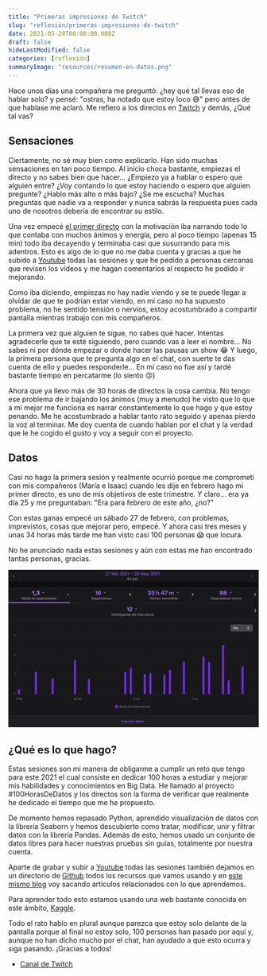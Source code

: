 ```yaml
---
title: "Primeras impresiones de Twitch"
slug: "reflexión/primeras-impresiones-de-twitch"
date: 2021-05-20T00:00:00.000Z
draft: false
hideLastModified: false
categories: [reflexión]
summaryImage: "resources/resumen-en-datos.png"
---
```


Hace unos días una compañera me preguntó: ¿hey qué tal llevas eso de hablar solo? y pensé: "ostras, ha notado que estoy loco 😅" pero antes de que hablase me aclaró. Me refiero a los directos en [Twitch](https://www.twitch.tv/cristian_suarez_dev) y demás, ¿Qué tal vas?

## Sensaciones

Ciertamente, no sé muy bien como explicarlo. Han sido muchas sensaciones en tan poco tiempo. Al inicio choca bastante, empiezas el directo y no sabes bien que hacer... ¿Empiezo ya a hablar o espero que alguien entre? ¿Voy contando lo que estoy haciendo o espero que alguien pregunte? ¿Hablo más alto o más bajo? ¿Se me escucha? Muchas preguntas que nadie va a responder y nunca sabrás la respuesta pues cada uno de nosotros debería de encontrar su estilo.

Una vez empecé [el primer directo](https://www.youtube.com/watch?v=kQArtNuLv4o&list=PLZh1qmaTeQ-qvyJ9GOLNEwESIGTQdHAoI&index=1&t=0s) con la motivación iba narrando todo lo que contaba con muchos ánimos y energía, pero al poco tiempo (apenas 15 min) todo iba decayendo y terminaba casi que susurrando para mis adentros. Esto es algo de lo que no me daba cuenta y gracias a que he subido a [Youtube](https://www.youtube.com/playlist?list=PLZh1qmaTeQ-qvyJ9GOLNEwESIGTQdHAoI) todas las sesiones y que he pedido a personas cercanas que revisen los vídeos y me hagan comentarios al respecto he podido ir mejorando.

Como iba diciendo, empiezas no hay nadie viendo y se te puede llegar a olvidar de que te podrían estar viendo, en mi caso no ha supuesto problema, no he sentido tensión o nervios, estoy acostumbrado a compartir pantalla mientras trabajo con mis compañeros.

La primera vez que alguien te sigue, no sabes qué hacer. Intentas agradecerle que te esté siguiendo, pero cuando vas a leer el nombre... No sabes ni por dónde empezar o donde hacer las pausas un show 😂 Y luego, la primera persona que te pregunta algo en el chat, con suerte te das cuenta de ello y puedes responderle... En mi caso no fue así y tardé bastante tiempo en percatarme (lo siento 😢)

Ahora que ya llevo más de 30 horas de directos la cosa cambia. No tengo ese problema de ir bajando los ánimos (muy a menudo) he visto que lo que a mi mejor me funciona es narrar constantemente lo que hago y que estoy penando. Me he acostumbrado a hablar tanto rato seguido y apenas pierdo la voz al terminar. Me doy cuenta de cuando hablan por el chat y la verdad que le he cogido el gusto y voy a seguir con el proyecto.

## Datos

Casi no hago la primera sesión y realmente ocurrió porque me comprometí con mis compañeros (María e Isaac) cuando les dije en febrero hago mi primer directo, es uno de mis objetivos de este trimestre. Y claro... era ya día 25 y me preguntaban: "Era para febrero de este año, ¿no?"

Con estas ganas empecé un sábado 27 de febrero, con problemas, imprevistos, cosas que mejorar pero, empecé. Y ahora casi tres meses y unas 34 horas más tarde me han visto casi 100 personas 😱 que locura.

No he anunciado nada estas sesiones y aún con estas me han encontrado tantas personas, gracias.

![resumen primeros meses en datos](resources/resumen-en-datos.png)

## ¿Qué es lo que hago?

Estas sesiones son mi manera de obligarme a cumplir un reto que tengo para este 2021 el cual consiste en dedicar 100 horas a estudiar y mejorar mis habilidades y conocimientos en Big Data. He llamado al proyecto #100HorasDeDatos y los directos son la forma de verificar que realmente he dedicado el tiempo que me he propuesto.

De momento hemos repasado Python, aprendido visualización de datos con la librería Seaborn y hemos descubierto como tratar, modificar, unir y filtrar datos con la librería Pandas. Además de esto, hemos usado un conjunto de datos libres para hacer nuestras pruebas sin guías, totalmente por nuestra cuenta.

Aparte de grabar y subir a [Youtube](http://bit.ly/cristian-suarez-directos) todas las sesiones también dejamos en un directorio de [Github](https://github.com/CrisKrus/kaggle) todos los recursos que vamos usando y en [este mismo blog](https://criskrus.com/tags/big-data/) voy sacando artículos relacionados con lo que aprendemos.

Para aprender todo esto estamos usando una web bastante conocida en este ámbito, [Kaggle](https://www.kaggle.com/).

Todo el rato hablo en plural aunque parezca que estoy solo delante de la pantalla porque al final no estoy solo, 100 personas han pasado por aquí y, aunque no han dicho mucho por el chat, han ayudado a que esto ocurra y siga pasando. ¡Gracias a todos!

- [Canal de Twitch](https://www.twitch.tv/cristian_suarez_dev)
